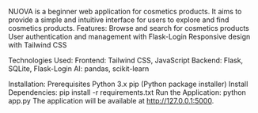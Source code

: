 NUOVA is a beginner web application for cosmetics products. It aims to provide a simple and intuitive interface for users to explore and find cosmetics products. 
Features:
    Browse and search for cosmetics products
    User authentication and management with Flask-Login
    Responsive design with Tailwind CSS

Technologies Used:
    Frontend: Tailwind CSS, JavaScript
    Backend: Flask, SQLite, Flask-Login
    AI: pandas, scikit-learn

Installation:
    Prerequisites
    Python 3.x
    pip (Python package installer)
Install Dependencies:
    pip install -r requirements.txt
Run the Application:
    python app.py
The application will be available at http://127.0.0.1:5000.
